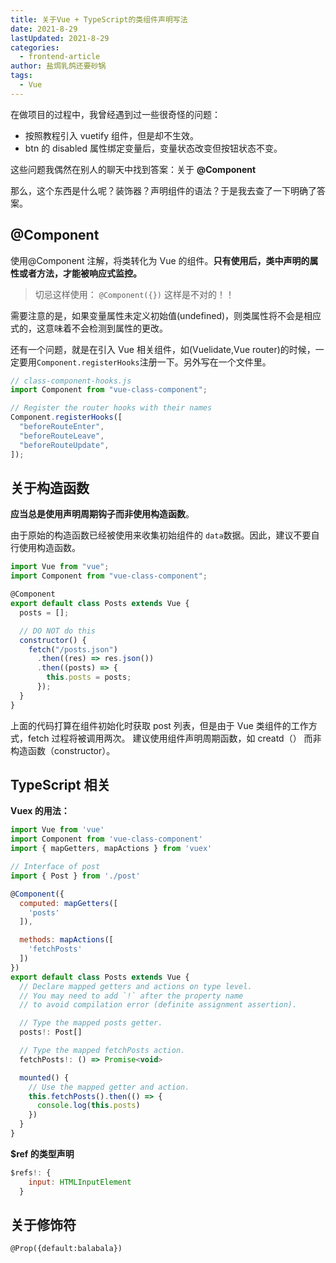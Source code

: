 ```yaml
---
title: 关于Vue + TypeScript的类组件声明写法
date: 2021-8-29
lastUpdated: 2021-8-29
categories:
  - frontend-article
author: 盐焗乳鸽还要砂锅
tags:
  - Vue
---
```


在做项目的过程中，我曾经遇到过一些很奇怪的问题：

- 按照教程引入 vuetify 组件，但是却不生效。
- btn 的 disabled 属性绑定变量后，变量状态改变但按钮状态不变。

这些问题我偶然在别人的聊天中找到答案：关于 **@Component**

那么，这个东西是什么呢？装饰器？声明组件的语法？于是我去查了一下明确了答案。

## @Component

使用@Component 注解，将类转化为 Vue 的组件。**只有使用后，类中声明的属性或者方法，才能被响应式监控。**

> 切忌这样使用： `@Component({})` 这样是不对的！！

需要注意的是，如果变量属性未定义初始值(undefined)，则类属性将不会是相应式的，这意味着不会检测到属性的更改。

还有一个问题，就是在引入 Vue 相关组件，如(Vuelidate,Vue router)的时候，一定要用`Component.registerHooks`注册一下。另外写在一个文件里。

```js
// class-component-hooks.js
import Component from "vue-class-component";

// Register the router hooks with their names
Component.registerHooks([
  "beforeRouteEnter",
  "beforeRouteLeave",
  "beforeRouteUpdate",
]);
```

## 关于构造函数

**应当总是使用声明周期钩子而非使用构造函数**。

由于原始的构造函数已经被使用来收集初始组件的 `data`数据。因此，建议不要自行使用构造函数。

```js
import Vue from "vue";
import Component from "vue-class-component";

@Component
export default class Posts extends Vue {
  posts = [];

  // DO NOT do this
  constructor() {
    fetch("/posts.json")
      .then((res) => res.json())
      .then((posts) => {
        this.posts = posts;
      });
  }
}
```

上面的代码打算在组件初始化时获取 post 列表，但是由于 Vue 类组件的工作方式，fetch 过程将被调用两次。
建议使用组件声明周期函数，如 creatd（） 而非构造函数（constructor）。

## TypeScript 相关

**Vuex 的用法：**

```js
import Vue from 'vue'
import Component from 'vue-class-component'
import { mapGetters, mapActions } from 'vuex'

// Interface of post
import { Post } from './post'

@Component({
  computed: mapGetters([
    'posts'
  ]),

  methods: mapActions([
    'fetchPosts'
  ])
})
export default class Posts extends Vue {
  // Declare mapped getters and actions on type level.
  // You may need to add `!` after the property name
  // to avoid compilation error (definite assignment assertion).

  // Type the mapped posts getter.
  posts!: Post[]

  // Type the mapped fetchPosts action.
  fetchPosts!: () => Promise<void>

  mounted() {
    // Use the mapped getter and action.
    this.fetchPosts().then(() => {
      console.log(this.posts)
    })
  }
}
```

**\$ref 的类型声明**

```js
$refs!: {
    input: HTMLInputElement
  }
```

## 关于修饰符

`@Prop({default:balabala})`
